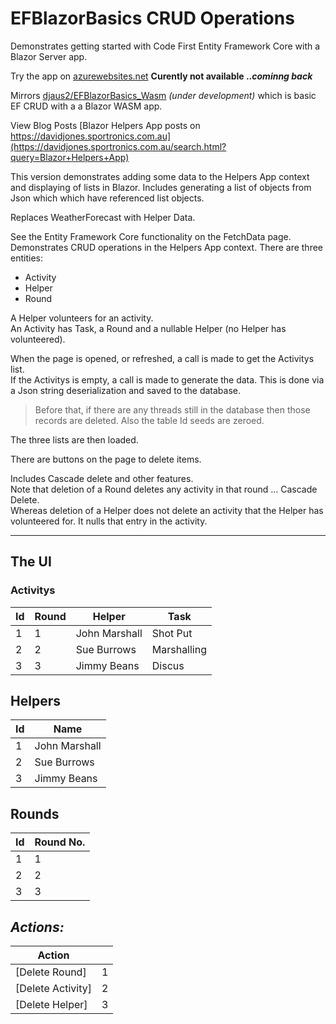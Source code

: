 # EFBlazorBasics CRUD Operations
Demonstrates getting started with Code First Entity Framework Core with a Blazor Server app.

Try the app on <a href="https://efblazorbasics.azurewebsites.net/">azurewebsites.net</a> **Curently not available .._cominng back_**

Mirrors [djaus2/EFBlazorBasics_Wasm](https://github.com/djaus2/EFBlazorBasics_Wasm) _(under development)_ which is basic EF CRUD with a a Blazor WASM app.

View Blog Posts [Blazor Helpers App posts on https://davidjones.sportronics.com.au](https://davidjones.sportronics.com.au/search.html?query=Blazor+Helpers+App)

This version demonstrates adding some data to the Helpers App context and displaying of lists in Blazor. 
Includes generating a list of objects from Json which which have referenced list objects.  

Replaces WeatherForecast with Helper Data.

See the Entity Framework Core functionality on the FetchData page.
Demonstrates CRUD operations in the Helpers App context.
There are three entities:  
- Activity
- Helper
- Round

A Helper volunteers for an activity.  
An Activity has Task, a Round and a nullable Helper (no Helper has volunteered).  

When the page is opened, or refreshed, a call is made to get the Activitys list.  
If the Activitys is empty, a call is made to generate the data.
This is done via a Json string deserialization and saved to the database.
> Before that, if there are any threads still in the database then those records are deleted.
Also the table Id seeds are zeroed.  

The three lists are then loaded.

There are buttons on the page to delete items.  

Includes Cascade delete and other features.  
Note that deletion of a Round deletes any activity in that round ... Cascade Delete.  
Whereas deletion of a Helper does not delete an activity that the Helper has volunteered for.
It nulls that entry in the activity.

<hr/>

## The UI

### Activitys

| **Id** | **Round** | **Helper**  | **Task** |
|--------|-----------|-------------|----------|
| 1      | 1         | John Marshall | Shot Put   |
| 2      | 2         | Sue Burrows | Marshalling   |
| 3      | 3         | Jimmy Beans | Discus   |

## Helpers

| **Id** | **Name**    |
|--------|-------------|
| 1      | John Marshall |
| 2      | Sue Burrows |
| 3      | Jimmy Beans |

## Rounds

| **Id** | **Round No.** |
|--------|---------------|
| 1      | 1             |
| 2      | 2             |
| 3      | 3             |

## _Actions:_

| **Action**    |   |
|-----------------|---|
| [Delete Round]    |  1 |
| [Delete Activity] | 2  |
|[Delete Helper]   | 3  |


